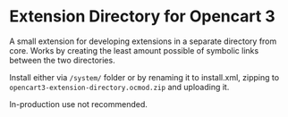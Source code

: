# Extension Directory for Opencart 3
A small extension for developing extensions in a separate directory from core. Works by creating the least amount possible of symbolic links between the two directories.

Install either via `/system/` folder or by renaming it to install.xml, zipping to `opencart3-extension-directory.ocmod.zip` and uploading it.

In-production use not recommended.
